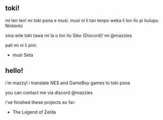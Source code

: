 toki!
-
mi len len!  mi toki pona e musi.  musi ni li tan tenpo weka li lon ilo pi kulupu Nintento

sina wile toki tawa mi la o lon ilo Siko (Discord)!  mi @mazzies

pali mi ni li pini:
- musi Seta


hello!
- 
i'm mazzy!  i translate NES and GameBoy games to toki pona

you can contact me via discord @mazzies

i've finished these projects so far:
- The Legend of Zelda

